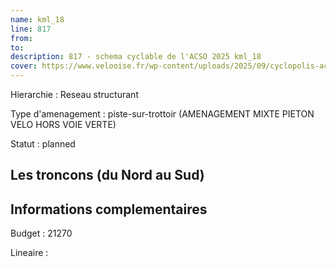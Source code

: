```yaml
---
name: kml_18 
line: 817
from: 
to:  
description: 817 - schema cyclable de l'ACSO 2025 kml_18 
cover: https://www.velooise.fr/wp-content/uploads/2025/09/cyclopolis-acso-default.jpg
---
```

Hierarchie : Reseau structurant

Type d'amenagement : piste-sur-trottoir (AMENAGEMENT MIXTE PIETON VELO HORS VOIE VERTE)

Statut : planned

## Les troncons (du Nord au Sud)

## Informations complementaires

Budget  : 21270 

Lineaire :

